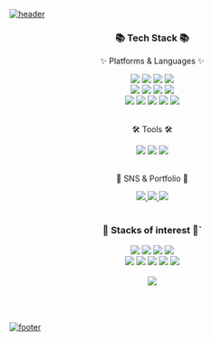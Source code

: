  

[![header](https://capsule-render.vercel.app/api?type=Slice&color=auto&height=300&section=header&text=Hi!%201004&fontSize=50&fontColor=fff&rotate=20&fontAlign=85&fontAlignY=25&desc=I'm%20ByeongHeon%20&descAlign=85&descAlignY=40&descSize=25)](https://github.com/hi1004)
 
<div align=center>
	<h3>📚 Tech Stack 📚</h3>
	<p>✨ Platforms & Languages ✨</p>
</div>


<div align=center>
	<a href="https://github.com/hi1004"><img src="https://img.shields.io/badge/CSS3-1572B6?style=flat-square&logo=css3&logoColor=white"/></a>
  <a href="https://github.com/hi1004"><img src="https://img.shields.io/badge/Scss-CC6699?style=flat-square&logo=Sass&logoColor=white"/></a>
	<a href="https://github.com/hi1004"><img src="https://img.shields.io/badge/CSS Modules-000000?style=flat-square&logo=CSS Modules&logoColor=white"/></a>
	<a href="https://github.com/hi1004"><img src="https://img.shields.io/badge/Styled_Components-DB7093?style=flat-square&logo=styled-components&logoColor=white"/></a>
	<br/>
  <a href="https://github.com/hi1004"><img src="https://img.shields.io/badge/HTML5-E34F26?style=flat-square&logo=html5&logoColor=white"/></a>
	<img src="https://img.shields.io/badge/jQuery-0769AD?style=flat&logo=jQuery&logoColor=white" />
  <a href="https://github.com/hi1004"><img src="https://img.shields.io/badge/JavaScript-F7DF1E?style=flat-square&logo=Javascript&logoColor=white"/></a>
	<a href="https://github.com/hi1004"><img src="https://img.shields.io/badge/TypeScript-3178C6?style=flat-square&logo=Typescript&logoColor=white"/></a>
  <br />
	<a href="https://github.com/hi1004"><img src="https://img.shields.io/badge/Node.js-339933?style=flat-square&logo=Node.js&logoColor=white"/></a>
	<a href="https://github.com/hi1004"><img src="https://img.shields.io/badge/Vue.js-4FC08D?style=flat-square&logo=vue.js&logoColor=white"/></a>
	<a href="https://github.com/hi1004"><img src="https://img.shields.io/badge/Nuxt-00DC82?style=flat-square&logo=Nuxt.js&logoColor=white"/></a>
	<a href="https://github.com/hi1004"><img src="https://img.shields.io/badge/React-61DAFB?style=flat-square&logo=React&logoColor=white"/></a>
	<a href="https://github.com/hi1004"><img src="https://img.shields.io/badge/MUI-007FFF?style=flat-square&logo=MUI&logoColor=white"/></a>
</div>
<br/>

<div align=center>
	<p>🛠 Tools 🛠</p>
</div>
<div align=center>
	<img src="https://img.shields.io/badge/Visual%20Studio%20Code-007ACC?style=flat&logo=VisualStudioCode&logoColor=white" />
	<a href="https://github.com/hi1004"><img src="https://img.shields.io/badge/Git-F05032?style=flat-square&logo=Git&logoColor=white"/></a>
	<img src="https://img.shields.io/badge/GitHub-181717?style=flat&logo=GitHub&logoColor=white" />
</div>
<br>
<div align=center>
	<p>🎨 SNS & Portfolio 🎨</p>
</div>
<div align=center>
	<a href="https://portfolio-one-eta-96.vercel.app/">
		<img src="https://img.shields.io/badge/Portfolio-FF3633?style=flat&logo=Micro.blog&logoColor=white" />
	</a>
	<a href="https://velog.io/@kipo09">
		<img src="https://img.shields.io/badge/Blog-FF9800?style=flat&logo=Blogger&logoColor=white" />
	</a>
	<a href="mailto:byorusia@gmail.com">
		<img src="https://img.shields.io/badge/Mail-30B980?style=flat&logo=Gmail&logoColor=white" />
	</a>
</div>
<br>

<div align=center>
	<h3>📖 Stacks of interest 📖`</h3>
	<a href="https://github.com/hi1004"><img src="https://img.shields.io/badge/Next.js-000000?style=flat-square&logo=Next.js&logoColor=white"/></a>
	<a href="https://github.com/hi1004"><img src="https://img.shields.io/badge/Redux-764ABC?style=flat-square&logo=Redux&logoColor=white"/></a>
	<a href="https://github.com/hi1004"><img src="https://img.shields.io/badge/Docker-2496ED?style=flat-square&logo=Docker&logoColor=white"/></a>
	<a href="https://github.com/hi1004"><img src="https://img.shields.io/badge/Tailwind CSS-06B6D4?style=flat-square&logo=Tailwind CSS&logoColor=white"/></a>
	<br/>
	<a href="https://github.com/hi1004"><img src="https://img.shields.io/badge/MongoDB-47A248?style=flat-square&logo=MongoDB&logoColor=white"/></a>
	<a href="https://github.com/hi1004"><img src="https://img.shields.io/badge/Koa-33333D?style=flat-square&logo=Koa&logoColor=white"/></a>
	<a href="https://github.com/hi1004"><img src="https://img.shields.io/badge/Firebase-FFCA28?style=flat-square&logo=Firebase&logoColor=white"/></a>
	<a href="https://github.com/hi1004"><img src="https://img.shields.io/badge/GraphQL-E10098?style=flat-square&logo=GraphQL&logoColor=white"/></a>
	<a href="https://github.com/hi1004"><img src="https://img.shields.io/badge/Amazon AWS-232F3E?style=flat-square&logo=Amazon AWS&logoColor=white"/></a>

	

</div>
<br>

<div align=center>
  <img src="https://github-readme-stats.vercel.app/api?username=hi1004&show_icons=true">

</div>
<br><br><br>

[![footer](https://capsule-render.vercel.app/api?type=Slice&color=auto&height=300&section=footer&text=Slowly,%20Steadily&fontSize=50&fontColor=fff&rotate=20&fontAlign=75&fontAlignY=25&desc=FE%20developer%20Oh%20ByeongHeon%20&descAlign=75&descAlignY=40&descSize=25&)](https://github.com/hi1004)
</div>




